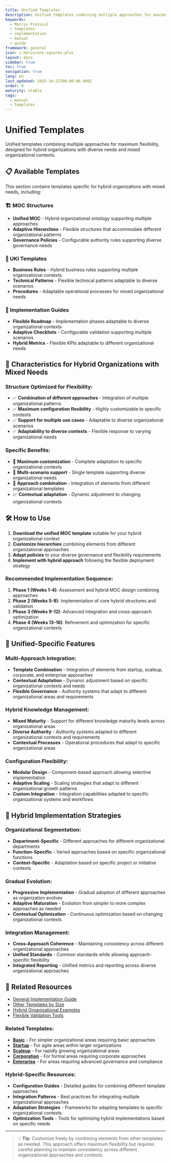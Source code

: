 ```yaml
---
title: Unified Templates
description: Unified templates combining multiple approaches for maximum flexibility
keywords:
  - Matrix Protocol
  - templates
  - implementation
  - manual
  - guide
framework: general
icon: i-heroicons-squares-plus
layout: docs
sidebar: true
toc: true
navigation: true
lang: en
last_updated: 2025-10-21T00:00:00.000Z
order: 0
maturity: stable
tags:
  - manual
  - templates
---
```

# Unified Templates

Unified templates combining multiple approaches for maximum flexibility, designed for hybrid organizations with diverse needs and mixed organizational contexts.

## 📋 Available Templates

This section contains templates specific for hybrid organizations with mixed needs, including:

### 🏗️ MOC Structures
- **Unified MOC** - Hybrid organizational ontology supporting multiple approaches
- **Adaptive Hierarchies** - Flexible structures that accommodate different organizational patterns
- **Governance Policies** - Configurable authority rules supporting diverse governance needs

### 📝 UKI Templates
- **Business Rules** - Hybrid business rules supporting multiple organizational contexts
- **Technical Patterns** - Flexible technical patterns adaptable to diverse scenarios  
- **Procedures** - Adaptable operational processes for mixed organizational needs

### 🚀 Implementation Guides
- **Flexible Roadmap** - Implementation phases adaptable to diverse organizational contexts
- **Adaptive Checklists** - Configurable validation supporting multiple scenarios
- **Hybrid Metrics** - Flexible KPIs adaptable to different organizational needs

## 🎯 Characteristics for Hybrid Organizations with Mixed Needs

### Structure Optimized for Flexibility:
- ✅ **Combination of different approaches** - Integration of multiple organizational patterns
- ✅ **Maximum configuration flexibility** - Highly customizable to specific contexts
- ✅ **Support for multiple use cases** - Adaptable to diverse organizational scenarios
- ✅ **Adaptability to diverse contexts** - Flexible response to varying organizational needs

### Specific Benefits:
- 🔧 **Maximum customization** - Complete adaptation to specific organizational contexts
- 🎯 **Multi-scenario support** - Single template supporting diverse organizational needs
- 🔄 **Approach combination** - Integration of elements from different organizational templates
- 📈 **Contextual adaptation** - Dynamic adjustment to changing organizational contexts

## 🛠️ How to Use

1. **Download the unified MOC template** suitable for your hybrid organizational context
2. **Customize hierarchies** combining elements from different organizational approaches
3. **Adapt policies** to your diverse governance and flexibility requirements
4. **Implement with hybrid approach** following the flexible deployment strategy

### Recommended Implementation Sequence:
1. **Phase 1 (Weeks 1-4)**: Assessment and hybrid MOC design combining approaches
2. **Phase 2 (Weeks 5-8)**: Implementation of core hybrid structures and validation
3. **Phase 3 (Weeks 9-12)**: Advanced integration and cross-approach optimization
4. **Phase 4 (Weeks 13-16)**: Refinement and optimization for specific organizational contexts

## 🎯 Unified-Specific Features

### Multi-Approach Integration:
- **Template Combination** - Integration of elements from startup, scaleup, corporate, and enterprise approaches
- **Contextual Adaptation** - Dynamic adjustment based on specific organizational contexts and needs
- **Flexible Governance** - Authority systems that adapt to different organizational areas and requirements

### Hybrid Knowledge Management:
- **Mixed Maturity** - Support for different knowledge maturity levels across organizational areas
- **Diverse Authority** - Authority systems adapted to different organizational contexts and requirements
- **Contextual Processes** - Operational procedures that adapt to specific organizational areas

### Configuration Flexibility:
- **Modular Design** - Component-based approach allowing selective implementation
- **Adaptive Scaling** - Scaling strategies that adapt to different organizational growth patterns
- **Custom Integration** - Integration capabilities adapted to specific organizational systems and workflows

## 🎯 Hybrid Implementation Strategies

### Organizational Segmentation:
- **Department-Specific** - Different approaches for different organizational departments
- **Function-Specific** - Varied approaches based on specific organizational functions
- **Context-Specific** - Adaptation based on specific project or initiative contexts

### Gradual Evolution:
- **Progressive Implementation** - Gradual adoption of different approaches as organization evolves
- **Adaptive Maturation** - Evolution from simpler to more complex approaches as needed
- **Contextual Optimization** - Continuous optimization based on changing organizational contexts

### Integration Management:
- **Cross-Approach Coherence** - Maintaining consistency across different organizational approaches
- **Unified Standards** - Common standards while allowing approach-specific flexibility
- **Integrated Reporting** - Unified metrics and reporting across diverse organizational approaches

## 📖 Related Resources

- [General Implementation Guide](../..)
- [Other Templates by Size](..)
- [Hybrid Organizational Examples](../../../examples)
- [Flexible Validation Tools](../../tools)

### Related Templates:
- **[Basic](../basic)** - For simpler organizational areas requiring basic approaches
- **[Startup](../startup)** - For agile areas within larger organizations
- **[Scaleup](../scaleup)** - For rapidly growing organizational areas
- **[Corporation](../corporation)** - For formal areas requiring corporate approaches
- **[Enterprise](../enterprise)** - For areas requiring advanced governance and compliance

### Hybrid-Specific Resources:
- **Configuration Guides** - Detailed guides for combining different template approaches
- **Integration Patterns** - Best practices for integrating multiple organizational approaches
- **Adaptation Strategies** - Frameworks for adapting templates to specific organizational contexts
- **Optimization Tools** - Tools for optimizing hybrid implementations based on specific needs

---

> 💡 **Tip**: Customize freely by combining elements from other templates as needed. This approach offers maximum flexibility but requires careful planning to maintain consistency across different organizational approaches and contexts.